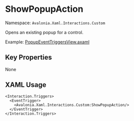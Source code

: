 # ShowPopupAction

Namespace: `Avalonia.Xaml.Interactions.Custom`

Opens an existing popup for a control.

Example: [PopupEventTriggersView.axaml](samples/BehaviorsTestApplication/Views/Pages/PopupEventTriggersView.axaml)

## Key Properties
None

## XAML Usage
```xaml
<Interaction.Triggers>
  <EventTrigger>
    <Avalonia.Xaml.Interactions.Custom:ShowPopupAction/>
  </EventTrigger>
</Interaction.Triggers>
```

